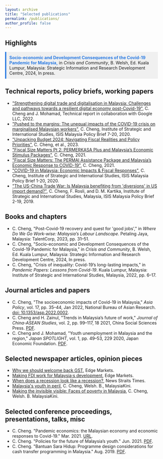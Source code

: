 ```yaml
---
layout: archive
title: "Selected publications"
permalink: /publications/
author_profile: false
---
```


<!--{% if author.googlescholar %}
  You can also find my articles on <u><a href="{{author.googlescholar}}">my Google Scholar profile</a>.</u>
{% endif %}

{% include base_path %}

{% for post in site.publications reversed %}
  {% include archive-single.html %}
{% endfor %}-->

## Highlights
<div style="background-color: #f0f0f0; padding: 10px; margin-bottom: 20px; border-left: 4px solid #2a7ae2;">
  <strong><a href="#" style="text-decoration: none; color: #2a7ae2;">Socio-economic and Development Consequences of the Covid-19 Pandemic for Malaysia,</a></strong> in <em>Crisis and Community</em>, B. Welsh, Ed. Kuala Lumpur, Malaysia: Strategic Information and Research Development Centre, 2024, In press.
</div>


## Technical reports, policy briefs, working papers
- ["Strengthening digital trade and digitalisation in Malaysia: Challenges and pathways towards a resilient digital economy post-Covid-19"](https://www.isis.org.my/2022/02/24/strengthening-digital-trade-and-digitalisation-in-malaysia-2/), C. Cheng and J. Mohamad, Technical report in collaboration with Google LLC, 2022.
- ["Pushed to the margins: The unequal impacts of the COVID-19 crisis on marginalised Malaysian workers"](https://www.isis.org.my/2020/11/30/pushed-to-the-margins-the-unequal-impacts-of-the-covid-19-crisis-on-marginalised-malaysian-workers/), C. Cheng, Institute of Strategic and International Studies, ISIS Malaysia Policy Brief 7-20, 2020.
- ["Unpacking Budget 2024: Navigating Fiscal Realities and Policy Priorities"](https://www.isis.org.my/2023/10/26/unpacking-budget-2024-navigating-fiscal-realities-and-policy-priorities/), C. Cheng, et al., 2023.
- ["Fiscal Size Matters Pt 2: PERMERKASA Plus and Malaysia’s Economic Stimulus Packages"](https://www.isis.org.my/2021/06/01/fiscal-size-matters-pt-2-permerkasa-plus-and-malaysias-economic-stimulus-packages/), C. Cheng, 2021.
- ["Fiscal Size Matters: The PERMAI Assistance Package and Malaysia’s Economic Response to COVID-19"](https://www.isis.org.my/2021/01/20/fiscal-size-matters-the-permai-assistance-package-and-malaysias-economic-response-to-covid-19/), C. Cheng, 2021.
- ["COVID-19 in Malaysia: Economic Impacts & Fiscal Responses"](https://www.isis.org.my/2020/03/26/covid-19-in-malaysia-economic-impacts-fiscal-responses/), C. Cheng, Institute of Strategic and International Studies, ISIS Malaysia Policy Brief 1-20, 2020.
- ["The US-China Trade War: Is Malaysia benefiting from 'diversions' in US import demand?"](https://www.isis.org.my/wp-content/uploads/2019/10/POLICY-BRIEF_REV01.pdf), C. Cheng, F. Rosli, and D. M. Kartika, Institute of Strategic and International Studies, Malaysia, ISIS Malaysia Policy Brief 2-19, 2019.

<!-- - Targeting post
- Philosophy of gentrification
- Retirement paper -->


## Books and chapters
- C. Cheng, "Post-Covid-19 recovery and quest for 'good jobs'," in *Where Do We Go Work-wise: Malaysia’s Labour Landscape*. Petaling Jaya, Malaysia: TalentCorp, 2023, pp. 31–51.
- C. Cheng, "Socio-economic and Development Consequences of the Covid-19 Pandemic for Malaysia," in *Crisis and Community*, B. Welsh, Ed. Kuala Lumpur, Malaysia: Strategic Information and Research Development Centre, 2024, In press.
- C. Cheng, "Crisis of inequality: Covid-19’s long-lasting impacts," in *Pandemic Papers: Lessons from Covid-19*. Kuala Lumpur, Malaysia: Institute of Strategic and International Studies, Malaysia, 2022, pp. 6–17.

## Journal articles and papers
- C. Cheng, "The socioeconomic impacts of Covid-19 in Malaysia," *Asia Policy*, vol. 17, pp. 35–44, Jan 2022, National Bureau of Asian Research. [doi: 10.1353/asp.2022.0002](https://doi.org/10.1353/asp.2022.0002).
- C. Cheng and H. Zainul, "Trends in Malaysia’s future of work," *Journal of China-ASEAN Studies*, vol. 2, pp. 99–117, 18 2021, China Social Sciences Press. [PDF](https://www.isis.org.my/wp-content/uploads/2022/01/China-ASEAN-Studies-Volume2-2021.pdf).
- C. Cheng and J. Mohamad, "Youth unemployment in Malaysia and the region," *Japan SPOTLIGHT*, vol. 1, pp. 49–53, 229 2020, Japan Economic Foundation. [PDF](https://www.jef.or.jp/journal/pdf/229th_Special_Article.pdf).

## Selected newspaper articles, opinion pieces
- [Why we should welcome back GST](https://www.isis.org.my/2023/10/02/why-we-should-welcome-back-gst/), Edge Markets.
- [Making FDI work for Malaysia;s development](https://www.isis.org.my/2022/09/10/making-trade-investment-work-for-malaysia/), Edge Markets.
- [When does a recession look like a recession?](https://www.isis.org.my/2021/04/20/when-does-a-recession-look-like-a-recession/), News Straits Times.
- [Malaysia's youth in peril](https://www.isis.org.my/2021/05/01/malaysias-youth-in-peril/), C. Cheng, Welsh. B., MalaysiaKini.
- [Making the invisible visible: Faces of poverty in Malaysia](https://www.isis.org.my/2020/04/05/making-the-invisible-visible-faces-of-poverty-in-malaysia/), C. Cheng, Welsh. B. MalaysiaKini.


## Selected conference proceedings, presentations, talks, misc
- C. Cheng. "Pandemic economics: the Malaysian economy and economic responses to Covid-19." Mar. 2021. [URL](https://www.isis.org.my/wp-content/uploads/2021/03/SIRIM-presentation.pdf).
- C. Cheng. "Policies for the future of Malaysia’s youth." Jun. 2021. [PDF](https://www.isis.org.my/wp-content/uploads/2021/06/Policies-for-the-future-of-Malaysias-youth-Calvin-Cheng.pdf).
- C. Cheng. "Bantuan Sara Hidup: Programme design considerations for cash transfer programming in Malaysia." Aug. 2019. [PDF](https://www.isis.org.my/wp-content/uploads/2021/06/Policies-for-the-future-of-Malaysias-youth-Calvin-Cheng.pdf).